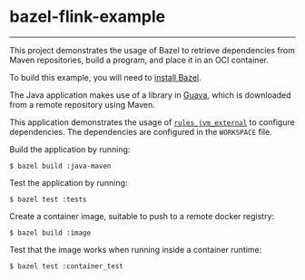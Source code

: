 # bazel-flink-example
----------------------

This project demonstrates the usage of Bazel to retrieve dependencies from Maven
repositories, build a program, and place it in an OCI container.

To build this example, you will need to [install
Bazel](http://bazel.io/docs/install.html).

The Java application makes use of a library in
[Guava](https://github.com/google/guava), which is downloaded from a remote
repository using Maven.

This application demonstrates the usage of
[`rules_jvm_external`](https://github.com/bazelbuild/rules_jvm_external/) to
configure dependencies. The dependencies are configured in the `WORKSPACE` file.

Build the application by running:

```
$ bazel build :java-maven
```

Test the application by running:

```
$ bazel test :tests
```

Create a container image, suitable to push to a remote docker registry:

```
$ bazel build :image
```

Test that the image works when running inside a container runtime:

```
$ bazel test :container_test
```